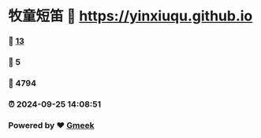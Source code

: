 # 牧童短笛 :link: https://yinxiuqu.github.io 
### :page_facing_up: [13](https://yinxiuqu.github.io/tag.html) 
### :speech_balloon: 5 
### :hibiscus: 4794 
### :alarm_clock: 2024-09-25 14:08:51 
### Powered by :heart: [Gmeek](https://github.com/Meekdai/Gmeek)
